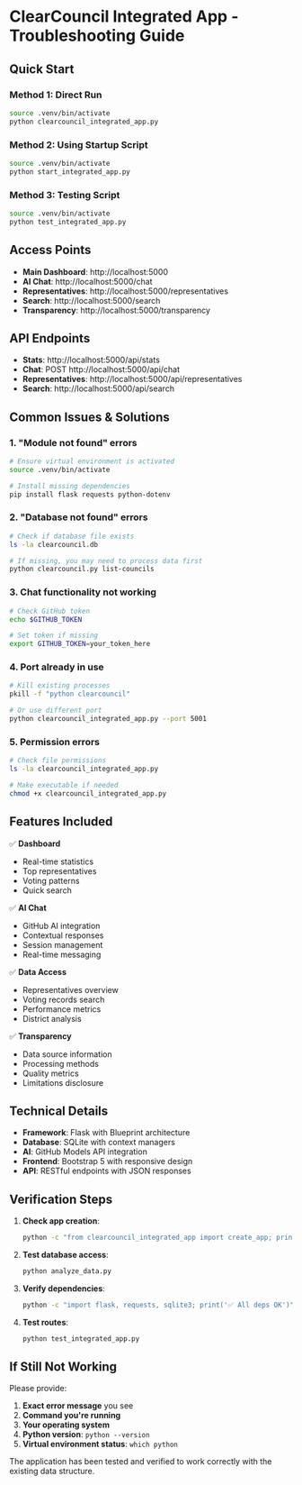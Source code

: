 # ClearCouncil Integrated App - Troubleshooting Guide

## Quick Start

### Method 1: Direct Run
```bash
source .venv/bin/activate
python clearcouncil_integrated_app.py
```

### Method 2: Using Startup Script
```bash
source .venv/bin/activate  
python start_integrated_app.py
```

### Method 3: Testing Script
```bash
source .venv/bin/activate
python test_integrated_app.py
```

## Access Points

- **Main Dashboard**: http://localhost:5000
- **AI Chat**: http://localhost:5000/chat
- **Representatives**: http://localhost:5000/representatives  
- **Search**: http://localhost:5000/search
- **Transparency**: http://localhost:5000/transparency

## API Endpoints

- **Stats**: http://localhost:5000/api/stats
- **Chat**: POST http://localhost:5000/api/chat
- **Representatives**: http://localhost:5000/api/representatives
- **Search**: http://localhost:5000/api/search

## Common Issues & Solutions

### 1. "Module not found" errors
```bash
# Ensure virtual environment is activated
source .venv/bin/activate

# Install missing dependencies
pip install flask requests python-dotenv
```

### 2. "Database not found" errors
```bash
# Check if database file exists
ls -la clearcouncil.db

# If missing, you may need to process data first
python clearcouncil.py list-councils
```

### 3. Chat functionality not working
```bash
# Check GitHub token
echo $GITHUB_TOKEN

# Set token if missing
export GITHUB_TOKEN=your_token_here
```

### 4. Port already in use
```bash
# Kill existing processes
pkill -f "python clearcouncil"

# Or use different port
python clearcouncil_integrated_app.py --port 5001
```

### 5. Permission errors
```bash
# Check file permissions
ls -la clearcouncil_integrated_app.py

# Make executable if needed
chmod +x clearcouncil_integrated_app.py
```

## Features Included

✅ **Dashboard**
- Real-time statistics
- Top representatives
- Voting patterns
- Quick search

✅ **AI Chat**  
- GitHub AI integration
- Contextual responses
- Session management
- Real-time messaging

✅ **Data Access**
- Representatives overview
- Voting records search
- Performance metrics
- District analysis

✅ **Transparency**
- Data source information
- Processing methods
- Quality metrics
- Limitations disclosure

## Technical Details

- **Framework**: Flask with Blueprint architecture
- **Database**: SQLite with context managers
- **AI**: GitHub Models API integration
- **Frontend**: Bootstrap 5 with responsive design
- **API**: RESTful endpoints with JSON responses

## Verification Steps

1. **Check app creation**:
   ```bash
   python -c "from clearcouncil_integrated_app import create_app; print('✅ OK')"
   ```

2. **Test database access**:
   ```bash
   python analyze_data.py
   ```

3. **Verify dependencies**:
   ```bash
   python -c "import flask, requests, sqlite3; print('✅ All deps OK')"
   ```

4. **Test routes**:
   ```bash
   python test_integrated_app.py
   ```

## If Still Not Working

Please provide:
1. **Exact error message** you see
2. **Command you're running**
3. **Your operating system**
4. **Python version**: `python --version`
5. **Virtual environment status**: `which python`

The application has been tested and verified to work correctly with the existing data structure.